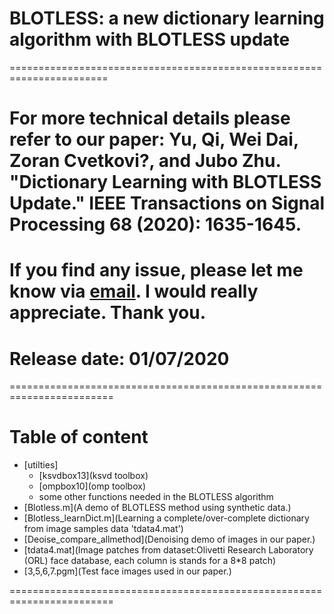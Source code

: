 # BLOTLESS: a new dictionary learning algorithm with BLOTLESS update #
=======================================================================
# For more technical details please refer to our paper: Yu, Qi, Wei Dai, Zoran Cvetkovi?, and Jubo Zhu. "Dictionary Learning with BLOTLESS Update." IEEE Transactions on Signal Processing 68 (2020): 1635-1645.

# If you find any issue, please let me know via [email](yuqi10@nudt.edu.cn). I would really appreciate. Thank you.

# Release date: 01/07/2020

========================================================================

# Table of content

- [utilties]
    - [ksvdbox13](ksvd toolbox)
    - [ompbox10](omp toolbox)
    - some other functions needed in the BLOTLESS algorithm
- [Blotless.m](A demo of BLOTLESS method using synthetic data.)
- [Blotless_learnDict.m](Learning a complete/over-complete dictionary from image samples data 'tdata4.mat')
- [Deoise_compare_allmethod](Denoising demo of images in our paper.)
- [tdata4.mat](Image patches from dataset:Olivetti Research Laboratory (ORL) face database, each column is stands for a 8*8 patch)
- [3,5,6,7.pgm](Test face images used in our paper.)

========================================================================


